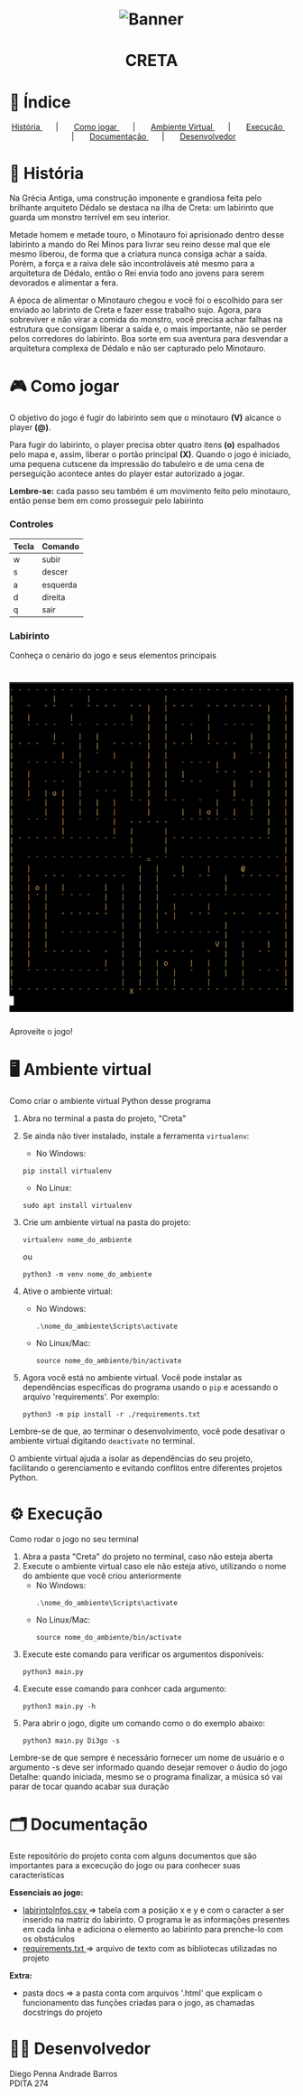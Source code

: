 <h1 align="center">
        <img alt="Banner" title="#Banner" style="object-fit: cover;" src="https://www.shutterstock.com/image-illustration/ancient-greece-scene-historic-mythology-600nw-1921938134.jpg"  />
</h1>

<h1 align="center">
CRETA    
</h1>

# 📌 Índice
<p align="center">    
  <a href="#-história"> História </a> &nbsp; &nbsp; &nbsp; | &nbsp; &nbsp; &nbsp;        
  <a href="#-como-jogar"> Como jogar </a> &nbsp; &nbsp; &nbsp; | &nbsp; &nbsp; &nbsp;        
  <a href="#%EF%B8%8F-ambiente-virtual"> Ambiente Virtual </a> &nbsp; &nbsp; &nbsp; | &nbsp; &nbsp; &nbsp;        
  <a href="#-execução"> Execução </a> &nbsp; &nbsp; &nbsp; | &nbsp; &nbsp; &nbsp;        
  <a href="#%EF%B8%8F-documentação"> Documentação </a> &nbsp; &nbsp; &nbsp; | &nbsp; &nbsp; &nbsp;        
  <a href="#-desenvolvedor"> Desenvolvedor </a>      

# 📜 História
<article>
    <p> 
Na Grécia Antiga, uma construção imponente e grandiosa feita pelo brilhante arquiteto Dédalo se destaca na ilha de Creta: um labirinto que guarda um monstro terrível em seu interior. 
    </p>
    <p>
Metade homem e metade touro, o Minotauro foi aprisionado dentro desse labirinto a mando do Rei Minos para livrar seu reino desse mal que ele mesmo liberou, de forma que a criatura nunca consiga achar a saída. Porém, a força e a raiva dele são incontroláveis até mesmo para a arquitetura de Dédalo, então o Rei envia todo ano jovens para serem devorados e alimentar a fera.
    </p>
    <p>
A época de alimentar o Minotauro chegou e você foi o escolhido para ser enviado ao labrinto de Creta e fazer esse trabalho sujo. Agora, para sobreviver e não virar a comida do monstro, você precisa achar falhas na estrutura que consigam liberar a saída e, o mais importante, não se perder pelos corredores do labirinto. Boa sorte em sua aventura para desvendar a arquitetura complexa de Dédalo e não ser capturado pelo Minotauro.
    </p>
</article>

# 🎮 Como jogar
O objetivo do jogo é fugir do labirinto sem que o minotauro **(V)** alcance o player **(@)**. <br>

Para fugir do labirinto, o player precisa obter quatro itens **(o)** espalhados pelo mapa e, assim, liberar o portão principal **(X)**. Quando o jogo é iniciado, uma pequena cutscene da impressão do tabuleiro e de uma cena de perseguição acontece antes do player estar autorizado a jogar. <br>

**Lembre-se:** cada passo seu também é um movimento feito pelo minotauro, então pense bem em como prosseguir pelo labirinto <br>

<h3> Controles </h3>

| Tecla  | Comando |
| ------------- | ------------- |
| w | subir |
| s | descer |
| a | esquerda |
| d | direita |
| q | sair |

<h3> Labirinto </h3>
<p> Conheça o cenário do jogo e seus elementos principais </p>
<h1 aling=center>
        <img  src="./docs/imagem_labirinto.png">
</h1>

Aproveite o jogo!

# 🖥️​ Ambiente virtual
Como criar o ambiente virtual Python desse programa
1. Abra no terminal a pasta do projeto, "Creta"
   
2. Se ainda não tiver instalado, instale a ferramenta `virtualenv`:
   - No Windows:
   ```
   pip install virtualenv
   ```
   - No Linux:
   ```
   sudo apt install virtualenv
   ```
   
4. Crie um ambiente virtual na pasta do projeto:
   ```
   virtualenv nome_do_ambiente
   ```
   ou
   ```
   python3 -m venv nome_do_ambiente
   ```

5. Ative o ambiente virtual:
   - No Windows:
     ```
     .\nome_do_ambiente\Scripts\activate
     ```
   - No Linux/Mac:
     ```
     source nome_do_ambiente/bin/activate
     ```

6. Agora você está no ambiente virtual. Você pode instalar as dependências específicas do programa usando o `pip` e acessando o arquivo 'requirements'. Por exemplo:
   ```
   python3 -m pip install -r ./requirements.txt
   ```

Lembre-se de que, ao terminar o desenvolvimento, você pode desativar o ambiente virtual digitando `deactivate` no terminal.

O ambiente virtual ajuda a isolar as dependências do seu projeto, facilitando o gerenciamento e evitando conflitos entre diferentes projetos Python.

# ⚙ Execução
Como rodar o jogo no seu terminal
1. Abra a pasta "Creta" do projeto no terminal, caso não esteja aberta
2. Execute o ambiente virtual caso ele não esteja ativo, utilizando o nome do ambiente que você criou anteriormente
   - No Windows:
     ```
     .\nome_do_ambiente\Scripts\activate
     ```
   - No Linux/Mac:
     ```
     source nome_do_ambiente/bin/activate
     ```
3. Execute este comando para verificar os argumentos disponíveis:
   ```
   python3 main.py
   ```
4. Execute esse comando para conhcer cada argumento:
   ```
   python3 main.py -h
   ```
5. Para abrir o jogo, digite um comando como o do exemplo abaixo:
   ```
   python3 main.py Di3go -s
   ```
Lembre-se de que sempre é necessário fornecer um nome de usuário e o argumento -s deve ser informado quando desejar remover o áudio do jogo <br>
Detalhe: quando iniciada, mesmo se o programa finalizar, a música só vai parar de tocar quando acabar sua duração  

# 🗂️ Documentação
Este repositório do projeto conta com alguns documentos que são importantes para a excecução do jogo ou para conhecer suas caracteristícas <br>

**Essenciais ao jogo:** <br>
- <ins> labirintoInfos.csv </ins> => tabela com a posição x e y e com o caracter a ser inserido na matriz do labirinto. O programa le as informações presentes em cada linha e adiciona o elemento ao labirinto para prenche-lo com os obstáculos <br>
- <ins> requirements.txt </ins> => arquivo de texto com as bibliotecas utilizadas no projeto

**Extra:** <br>
- pasta docs => a pasta conta com arquivos '.html' que explicam o funcionamento das funções criadas para o jogo, as chamadas docstrings do projeto

# 👨‍💻 Desenvolvedor

Diego Penna Andrade Barros <br>
PDITA 274
